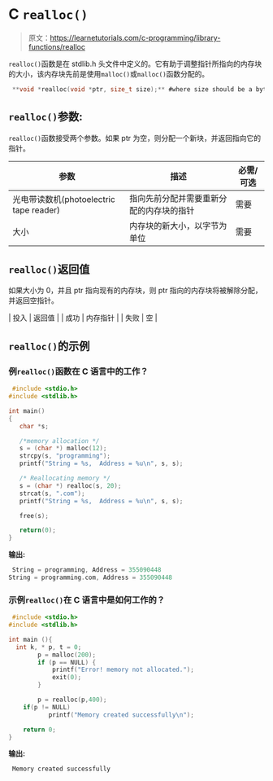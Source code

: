 # C `realloc()`

> 原文：<https://learnetutorials.com/c-programming/library-functions/realloc>

`realloc()`函数是在 stdlib.h 头文件中定义的。它有助于调整指针所指向的内存块的大小，该内存块先前是使用`malloc()`或`malloc()`函数分配的。

```c
 **void *realloc(void *ptr, size_t size);** #where size should be a bytes 

```

## `realloc()`参数:

`realloc()`函数接受两个参数。如果 ptr 为空，则分配一个新块，并返回指向它的指针。

| 参数 | 描述 | 必需/可选 |
| --- | --- | --- |
| 光电带读数机(photoelectric tape reader) | 指向先前分配并需要重新分配的内存块的指针 | 需要 |
| 大小 | 内存块的新大小，以字节为单位 | 需要 |

## `realloc()`返回值

如果大小为 0，并且 ptr 指向现有的内存块，则 ptr 指向的内存块将被解除分配，并返回空指针。

| 投入 | 返回值 |
| 成功 | 内存指针 |
| 失败 | 空 |

## `realloc()`的示例

### 例`realloc()`函数在 C 语言中的工作？

```c
 #include <stdio.h>
#include <stdlib.h>

int main()
{
   char *s;

   /*memory allocation */
   s = (char *) malloc(12);
   strcpy(s, "programming");
   printf("String = %s,  Address = %u\n", s, s);

   /* Reallocating memory */
   s = (char *) realloc(s, 20);
   strcat(s, ".com");
   printf("String = %s,  Address = %u\n", s, s);

   free(s);

   return(0);
} 

```

**输出:**

```c
 String = programming, Address = 355090448
String = programming.com, Address = 355090448 
```

### 示例`realloc()`在 C 语言中是如何工作的？

```c
 #include <stdio.h>
#include <stdlib.h>

int main (){
  int k, * p, t = 0;
        p = malloc(200);
        if (p == NULL) {
            printf("Error! memory not allocated.");
            exit(0);
        }

        p = realloc(p,400);
    if(p != NULL)
           printf("Memory created successfully\n");

    return 0;
} 

```

**输出:**

```c
 Memory created successfully 
```